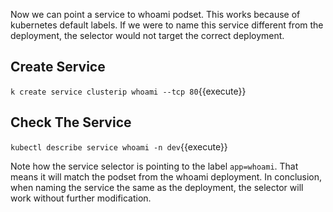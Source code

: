 Now we can point a service to whoami podset. This works because of kubernetes default labels. If we were to name this service different from the deployment, the selector would not target the correct deployment.

## Create Service

`k create service clusterip whoami --tcp 80`{{execute}}

## Check The Service

`kubectl describe service whoami -n dev`{{execute}}

Note how the service selector is pointing to the label `app=whoami`. That means it will match the podset from the whoami deployment. In conclusion, when naming the service the same as the deployment, the selector will work without further modification.
